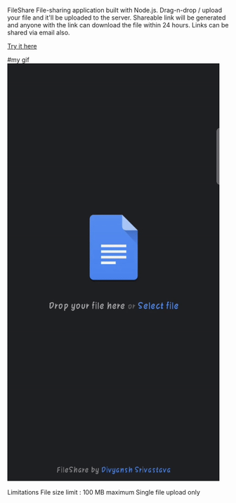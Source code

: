 FileShare
File-sharing application built with Node.js. Drag-n-drop / upload your file and it'll be uploaded to the server. Shareable link will be generated and anyone with the link can download the file within 24 hours. Links can be shared via email also.


[Try it here](https://file-sharing-0bha.onrender.com)

#my gif
![](https://github.com/divyansh369/File-sharing/blob/main/tut.gif)


Limitations
File size limit : 100 MB maximum
Single file upload only
